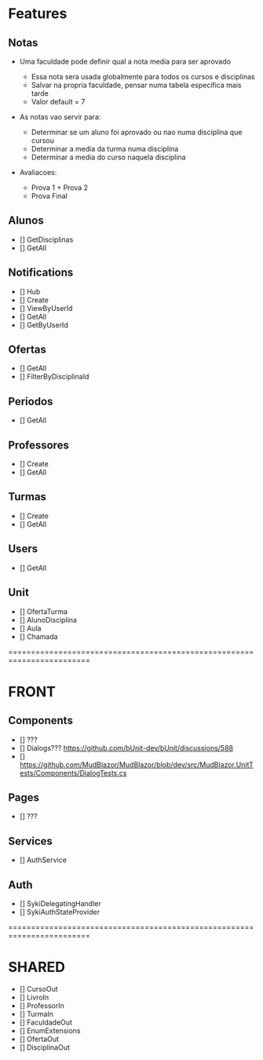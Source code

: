 # Features

## Notas

- Uma faculdade pode definir qual a nota media para ser aprovado
    - Essa nota sera usada globalmente para todos os cursos e disciplinas
    - Salvar na propria faculdade, pensar numa tabela especifica mais tarde
    - Valor default = 7

- As notas vao servir para:
    - Determinar se um aluno foi aprovado ou nao numa disciplina que cursou
    - Determinar a media da turma numa disciplina
    - Determinar a media do curso naquela disciplina

- Avaliacoes:
    - Prova 1 + Prova 2
    - Prova Final

## Alunos

- [] GetDisciplinas
- [] GetAll

## Notifications

- [] Hub
- [] Create
- [] ViewByUserId
- [] GetAll
- [] GetByUserId

## Ofertas

- [] GetAll
- [] FilterByDisciplinaId

## Periodos

- [] GetAll

## Professores

- [] Create
- [] GetAll

## Turmas

- [] Create
- [] GetAll

## Users

- [] GetAll

## Unit

- [] OfertaTurma
- [] AlunoDisciplina
- [] Aula
- [] Chamada

========================================================================

# FRONT

## Components

- [] ???
- [] Dialogs??? https://github.com/bUnit-dev/bUnit/discussions/588
- [] https://github.com/MudBlazor/MudBlazor/blob/dev/src/MudBlazor.UnitTests/Components/DialogTests.cs

## Pages

- [] ???

## Services
- [] AuthService

## Auth
- [] SykiDelegatingHandler
- [] SykiAuthStateProvider

========================================================================

# SHARED

- [] CursoOut
- [] LivroIn
- [] ProfessorIn
- [] TurmaIn
- [] FaculdadeOut
- [] EnumExtensions
- [] OfertaOut
- [] DisciplinaOut
